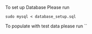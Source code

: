 To set up Database
Please run
```
sudo mysql < database_setup.sql
```
To populate with test data please run
``
